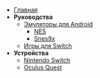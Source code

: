 - [Главная](/)
- **Руководства**
  - [Эмуляторы для Android](/guides/emulators#Эмуляторы-игровых-консолей-для-android)
    - [NES](/guides/emulators#NES)
    - [Snes9x](/guides/emulators#snes9x-ex)
  - [Игры для Switch](/guides/switch_games)
- **Устройства**
  - [Nintendo Switch](/devices/switch)
  - [Oculus Quest](/devices/oculus_quest)
